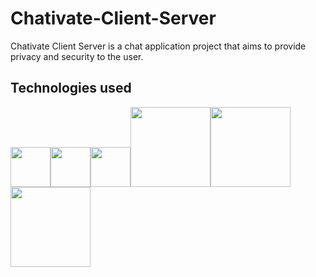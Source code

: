 # Chativate-Client-Server
Chativate Client Server is a chat application project that aims to provide privacy and security to the user.

## Technologies used
<img src="https://www.w3.org/html/logo/downloads/HTML5_Logo_512.png" width="64" height="64"><img src="http://www.exuberantsolutions.com/course_logo/css3.png" width="64" height="64"><img src="https://www.w3devcampus.com/wp-content/uploads/logoAndOther/logo_JavaScript.png" width="64" height="64"><img src="https://nodejs.org/static/images/logos/nodejs-new-pantone-black.png" width="128" height="auto"><img src="https://webassets.mongodb.com/_com_assets/cms/MongoDB-Logo-5c3a7405a85675366beb3a5ec4c032348c390b3f142f5e6dddf1d78e2df5cb5c.png" width="128" height="auto"><img src="https://camo.githubusercontent.com/11e7cfd04eceb1ea7464e99edda0e7000487f343/68747470733a2f2f656c656374726f6e2e61746f6d2e696f2f696d616765732f656c656374726f6e2d6c6f676f2e737667" width="128" height="auto">
